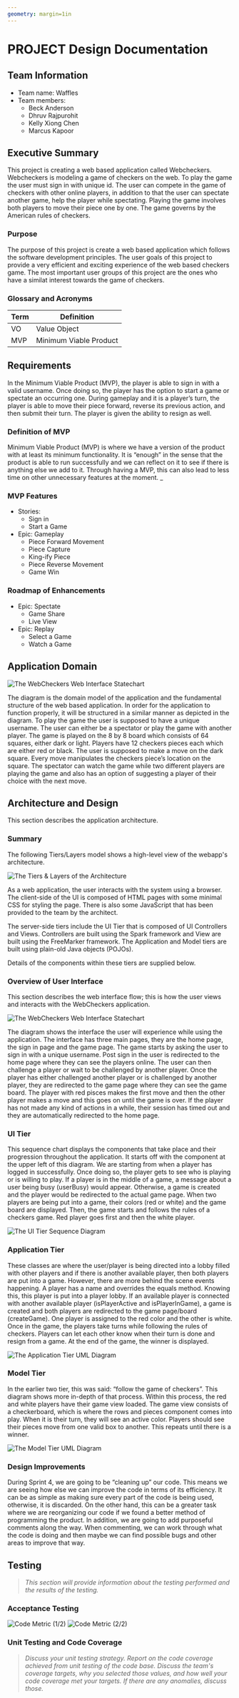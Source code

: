 ```yaml
---
geometry: margin=1in
---
```

# PROJECT Design Documentation

## Team Information
* Team name: Waffles
* Team members:
  * Beck Anderson
  * Dhruv Rajpurohit
  * Kelly Xiong Chen
  * Marcus Kapoor

## Executive Summary
This project is creating a web based application called Webcheckers. Webcheckers is modeling a game of checkers on the web. To play the game the user must sign in with unique id. The user can compete in the game of checkers with other online players, in addition to that the user can spectate another game, help the player while spectating. Playing the game involves both players to move their piece one by one. The game governs by the American rules of checkers. 
 
### Purpose
The purpose of this project is create a web based application which follows the software development principles. The user goals of this project to provide a very efficient and exciting experience of the web based checkers game. The most important user groups of this project are the ones who have a similat interest towards the game of checkers.

### Glossary and Acronyms

| Term | Definition |
|------|------------|
| VO | Value Object |
| MVP | Minimum Viable Product |

## Requirements

In the Minimum Viable Product (MVP), the player is able to sign in with a 
valid username. Once doing so, the player has the option to start a game 
or spectate an occurring one. During gameplay and it is a player’s turn, 
the player is able to move their piece forward, reverse its previous action,
 and then submit their turn. The player is given the ability to resign as well. 

### Definition of MVP
Minimum Viable Product (MVP) is where we have a version of the product with at 
least its minimum functionality. It is “enough” in the sense that the product 
is able to run successfully and we can reflect on it to see if there is anything
 else we add to it. Through having a MVP, this can also lead to less time on other
  unnecessary features at the moment. _

### MVP Features
- Stories: 
    -  Sign in 
    -  Start a Game 
- Epic: Gameplay
    - Piece Forward Movement 
    - Piece Capture 
    - King-ify Piece 
    - Piece Reverse Movement 
    - Game Win

### Roadmap of Enhancements
- Epic: Spectate 
    - Game Share  
    - Live View 
- Epic: Replay 
    - Select a Game 
    - Watch a Game 

## Application Domain

![The WebCheckers Web Interface Statechart](ApplicationTier.jpg)

The diagram is the domain model of the application and the fundamental 
structure of the web based application. In order for the application to 
function properly, it will be structured in a similar manner as depicted 
in the diagram. To play the game the user is supposed to have a unique 
username. The user can either be a spectator or play the game with 
another player. The game is played on the 8 by 8 board which consists of 
64 squares, either dark or light. Players have 12 checkers pieces each which 
are either red or black. The user is supposed to make a move on the dark 
square. Every move manipulates the checkers piece’s location on the square. 
The spectator can watch the game while two different players are playing 
the game and also has an option of suggesting a player of their choice 
with the next move. 


## Architecture and Design

This section describes the application architecture.

### Summary

The following Tiers/Layers model shows a high-level view of the webapp's architecture.

![The Tiers & Layers of the Architecture](architecture-tiers-and-layers.png)

As a web application, the user interacts with the system using a
browser.  The client-side of the UI is composed of HTML pages with
some minimal CSS for styling the page.  There is also some JavaScript
that has been provided to the team by the architect.

The server-side tiers include the UI Tier that is composed of UI Controllers and Views.
Controllers are built using the Spark framework and View are built using the FreeMarker framework.  The Application and Model tiers are built using plain-old Java objects (POJOs).

Details of the components within these tiers are supplied below.


### Overview of User Interface

This section describes the web interface flow; this is how the user views and interacts
with the WebCheckers application.

![The WebCheckers Web Interface Statechart](UserInterfaceTier.png)

The diagram shows the interface the user will experience while using the 
application. The interface has three main pages, they are the home page, 
the sign in page and the game page. The game starts by asking the user 
to sign in with a unique username. Post sign in the user is redirected 
to the home page where they can see the players online. The user can then
 challenge a player or wait to be challenged by another player. Once the 
 player has either challenged another player or is challenged by another 
 player, they are redirected to the game page where they can see the game 
 board. The player with red pisces makes the first move and then the other 
 player makes a move and this goes on until the game is over. If the player 
 has not made any kind of actions in a while, their session has timed out 
 and they are automatically redirected to the home page. 

### UI Tier
This sequence chart displays the components that take place and their progression
 throughout the application. It starts off with the component at the upper left of
  this diagram. We are starting from when a player has logged in successfully. Once
   doing so, the player gets to see who is playing or is willing to play. If a player
    is in the middle of a game, a message about a user being busy (userBusy) would 
    appear. Otherwise, a game is created and the player would be redirected to the 
    actual game page. When two players are being put into a game, their colors (red or 
    white) and the game board are displayed. Then, the game starts and follows the 
    rules of a checkers game. Red player goes first and then the white player. 

![The UI Tier Sequence Diagram](ui-tier-seqDiagram.png)

### Application Tier
These classes are where the user/player is being directed into a lobby filled 
with other players and if there is another available player, then both players 
are put into a game. However, there are more behind the scene events happening. 
A player has a name and overrides the equals method. Knowing this, this player 
is put into a player lobby. If an available player is connected with another 
available player (isPlayerActive and isPlayerInGame), a game is created and 
both players are redirected to the game page/board (createGame). One player 
is assigned to the red color and the other is white. Once in the game, the 
players take turns while following the rules of checkers. Players can let each 
other know when their turn is done and resign from a game. At the end of the 
game, the winner is displayed. 

![The Application Tier UML Diagram](AppTierStateChart.jpg)


### Model Tier
In the earlier two tier, this was said: “follow the game of checkers”. This 
diagram shows more in-depth of that process. Within this process, the red 
and white players have their game view loaded. The game view consists of a 
checkerboard, which is where the rows and pieces component comes into play. 
When it is their turn, they will see an active color. Players should see their 
pieces move from one valid box to another. This repeats until there is a winner.  

![The Model Tier UML Diagram](ModelTierStateChart.jpg)

### Design Improvements
During Sprint 4, we are going to be “cleaning up” our code. This means we are seeing 
how else we can improve the code in terms of its efficiency. It can be as simple as 
making sure every part of the code is being used, otherwise, it is discarded. On the 
other hand, this can be a greater task where we are reorganizing our code if we found 
a better method of programming the product. In addition, we are going to add purposeful 
comments along the way. When commenting, we can work through what the code is doing and 
then maybe we can find possible bugs and other areas to improve that way. 

## Testing
> _This section will provide information about the testing performed
> and the results of the testing._

### Acceptance Testing
![Code Metric (1/2)](metric1.PNG)
![Code Metric (2/2)](metric2.PNG)

### Unit Testing and Code Coverage
> _Discuss your unit testing strategy. Report on the code coverage
> achieved from unit testing of the code base. Discuss the team's
> coverage targets, why you selected those values, and how well your
> code coverage met your targets. If there are any anomalies, discuss
> those._
